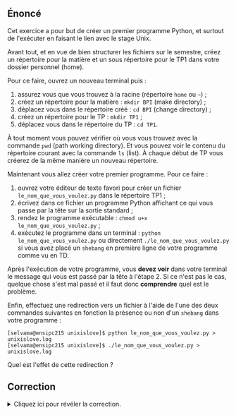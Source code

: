 ## Énoncé


Cet exercice a pour but de créer un premier programme Python, et surtout de l'exécuter en faisant le lien avec le stage Unix.

Avant tout, et en vue de bien structurer les fichiers sur le semestre, créez un répertoire pour la
matière et un sous répertoire pour le TP1 dans votre dossier personnel (home).

Pour ce faire, ouvrez un nouveau terminal puis :

1. assurez vous que vous trouvez à la racine (répertoire `home` ou `~`) ;
2. créez un répertoire pour la matière : `mkdir BPI` (make directory) ;
3. déplacez vous dans le répertoire créé : `cd BPI` (change directory) ;
4. créez un répertoire pour le TP : `mkdir TP1` ;
5. déplacez vous dans le répertoire du TP : `cd TP1`.

À tout moment vous pouvez vérifier où vous vous trouvez avec la commande `pwd` (path working directory).
Et vous pouvez voir le contenu du répertoire courant avec la commande `ls` (list).
À chaque début de TP vous créerez de la même manière un nouveau répertoire.

Maintenant vous allez créer votre premier programme.
Pour ce faire :

1. ouvrez votre éditeur de texte favori pour créer un fichier `le_nom_que_vous_voulez.py` dans le répertoire TP1 ;
2. écrivez dans ce fichier un programme Python affichant ce qui vous passe par la tête sur la sortie standard ;
3. rendez le programme exécutable : `chmod u+x le_nom_que_vous_voulez.py` ;
4. exécutez le programme dans un terminal : `python le_nom_que_vous_voulez.py` ou directement `./le_nom_que_vous_voulez.py` si vous avez placé un `shebang` en première ligne de votre programme comme vu en TD.

Après l'exécution de votre programme, vous **devez voir** dans votre terminal le message qui vous est passé par la tête à l'étape 2.
Si ce n'est pas le cas, quelque chose s'est mal passé et il faut donc **comprendre** quel est le problème.

Enfin, effectuez une redirection vers un fichier à l'aide de l'une des deux commandes suivantes en fonction la présence ou non d'un `shebang` dans votre programme :
```console
[selvama@ensipc215 unixislove]$ python le_nom_que_vous_voulez.py > unixislove.log
[selvama@ensipc215 unixislove]$ ./le_nom_que_vous_voulez.py > unixislove.log
```

Quel est l'effet de cette redirection ?

## Correction
<details markdown="1">
<summary>Cliquez ici pour révéler la correction.</summary>

Et oui, le stage Unix nous est **déjà** utile :)

Voici notre programme premier programme Python que nous avons décidé d'appeler `un_nom_qui_en_jette.py`.

```python
#!/usr/bin/env python3

"""Mon premier programme python."""

# La fonction print affiche la chaîne de caractères passée
# en paramètre sur la sortie standard.
print("On n'est pas bien là ?")
```

Pour exécuter ce programme :

1. Le fichier du programme doit être _exécutable_ (`chmod +x un_nom_qui_en_jette.py`) ;
2. On doit indiquer au système _quel interpréteur utiliser pour interpréter son contenu_.

C'est le rôle de la première ligne du fichier :

```python
#! /usr/bin/env python3
```

Cette ligne, aussi appelée _shebang_, indique au système d'exploitation que ce fichier exécutable n'est pas un fichier binaire, mais un script sous forme d'un fichier texte.
Par défaut, le système tentera de faire interpréter le contenu de ce script par l'interprète de commandes qui l'exécute.
Autrement dit, sans cette ligne, le contenu du fichier `un_nom_qui_en_jette.py` serait interprété par le shell qui exécute la commande :

```console
[selvama@ensipc215 unixislove]$ ./un_nom_qui_en_jette.py
```

Le contenu du fichier serait donc interprété comme étant un script shell, et plus un programme Python, ce qui au mieux, ferait n'importe quoi, à peu près.
Avec un shebang correct, l'exécution de `./un_nom_qui_en_jette.py` devient équivalente à lancer depuis le terminal la commande `/usr/bin/env python3 ./un_nom_qui_en_jette.py`.

Bien que cela soit moins pratique, il est également possible de lancer un programme Python en invoquant directement l'intrepréteur :

```console
[selvama@ensipc215 unixislove]$ python3 un_nom_qui_en_jette.py
```

Dans ce cas, même pas besoin de positionner les droits en exécution sur le fichier `un_nom_qui_en_jette.py`.

!!! info "Et /usr/bin/env, alors ?"
    Le shebang doit contenir **le chemin absolu** vers l'interpréteur à utiliser, par exemple en écrivant `#! /usr/bin/python3`.
    Mais comment faire pour exécuter notre script sur une machine où `python3` a été installé à un emplacement différent, par exemple `/opt/local/bin/python3` ?

    Les plus perspicaces d'entre vous auront remarqué la présence de la commande `/usr/bin/env` devant notre interpréteur Python préféré.
    Cette commande augmente la portabilité de notre script, en indiquant qu'on souhaite utiliser le programme `python3`, quel que soit son emplacement sur la machine.

    Côté utilisateur, il faut que le chemin où est installé `python3` se trouve dans `PATH`. Si ça ne vous dit rien, il est temps d'aller (re)lire un bout du stage Unix de rentrée : [section 8.5](http://systemes.pages.ensimag.fr/www-unix/html/index.html).


Concernant la redirection avec le symbole `>`, on observe que le message n'est plus affiché sur le terminal.
En effet, la redirection `> unixislove.log` remplace la sortie standard "terminal" par le fichier `unixislove.log`.
Le message donné en argument de l'appel de fonction `print` est donc "imprimé" dans le fichier `unixislove.log`.
Il suffit d'ouvrir ce fichier avec un éditeur de texte, celui que l'on préfère, pour s'en convaincre.

</details>
